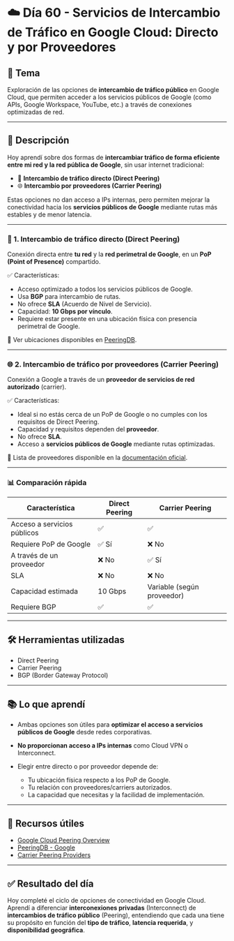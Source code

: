 # ☁️ Día 60 - Servicios de Intercambio de Tráfico en Google Cloud: Directo y por Proveedores

## 📌 Tema

Exploración de las opciones de **intercambio de tráfico público** en Google Cloud, que permiten acceder a los servicios públicos de Google (como APIs, Google Workspace, YouTube, etc.) a través de conexiones optimizadas de red.

---

## 📖 Descripción

Hoy aprendí sobre dos formas de **intercambiar tráfico de forma eficiente entre mi red y la red pública de Google**, sin usar internet tradicional:

- 🔄 **Intercambio de tráfico directo (Direct Peering)**
- 🌐 **Intercambio por proveedores (Carrier Peering)**

Estas opciones no dan acceso a IPs internas, pero permiten mejorar la conectividad hacia los **servicios públicos de Google** mediante rutas más estables y de menor latencia.

---

### 🔄 1. Intercambio de tráfico directo (Direct Peering)

Conexión directa entre **tu red** y la **red perimetral de Google**, en un **PoP (Point of Presence)** compartido.

✅ Características:

- Acceso optimizado a todos los servicios públicos de Google.
- Usa **BGP** para intercambio de rutas.
- No ofrece **SLA** (Acuerdo de Nivel de Servicio).
- Capacidad: **10 Gbps por vínculo**.
- Requiere estar presente en una ubicación física con presencia perimetral de Google.

📍 Ver ubicaciones disponibles en [PeeringDB](https://www.peeringdb.com/net/4335).

---

### 🌐 2. Intercambio de tráfico por proveedores (Carrier Peering)

Conexión a Google a través de un **proveedor de servicios de red autorizado** (carrier).

✅ Características:

- Ideal si no estás cerca de un PoP de Google o no cumples con los requisitos de Direct Peering.
- Capacidad y requisitos dependen del **proveedor**.
- No ofrece **SLA**.
- Acceso a **servicios públicos de Google** mediante rutas optimizadas.

📍 Lista de proveedores disponible en la [documentación oficial](https://cloud.google.com/network-connectivity/docs/overview#peering).

---

### 📊 Comparación rápida

| Característica              | Direct Peering | Carrier Peering            |
| --------------------------- | -------------- | -------------------------- |
| Acceso a servicios públicos | ✅             | ✅                         |
| Requiere PoP de Google      | ✅ Sí          | ❌ No                      |
| A través de un proveedor    | ❌ No          | ✅ Sí                      |
| SLA                         | ❌ No          | ❌ No                      |
| Capacidad estimada          | 10 Gbps        | Variable (según proveedor) |
| Requiere BGP                | ✅             | ✅                         |

---

## 🛠️ Herramientas utilizadas

- Direct Peering
- Carrier Peering
- BGP (Border Gateway Protocol)

---

## 📚 Lo que aprendí

- Ambas opciones son útiles para **optimizar el acceso a servicios públicos de Google** desde redes corporativas.
- **No proporcionan acceso a IPs internas** como Cloud VPN o Interconnect.
- Elegir entre directo o por proveedor depende de:

  - Tu ubicación física respecto a los PoP de Google.
  - Tu relación con proveedores/carriers autorizados.
  - La capacidad que necesitas y la facilidad de implementación.

---

## 🔗 Recursos útiles

- [Google Cloud Peering Overview](https://cloud.google.com/network-connectivity/docs/overview#peering)
- [PeeringDB - Google](https://www.peeringdb.com/net/4335)
- [Carrier Peering Providers](https://cloud.google.com/network-connectivity/docs/overview#carrier-peering)

---

## ✅ Resultado del día

Hoy completé el ciclo de opciones de conectividad en Google Cloud. Aprendí a diferenciar **interconexiones privadas** (Interconnect) de **intercambios de tráfico público** (Peering), entendiendo que cada una tiene su propósito en función del **tipo de tráfico**, **latencia requerida**, y **disponibilidad geográfica**.
